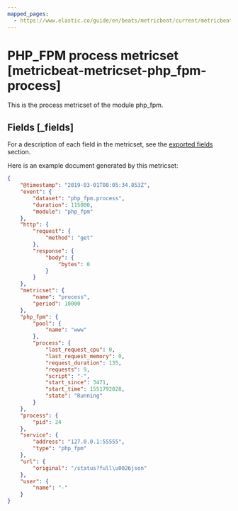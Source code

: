 ```yaml
---
mapped_pages:
  - https://www.elastic.co/guide/en/beats/metricbeat/current/metricbeat-metricset-php_fpm-process.html
---
```


<!-- This file is generated! See scripts/docs_collector.py -->

# PHP_FPM process metricset [metricbeat-metricset-php_fpm-process]

This is the process metricset of the module php_fpm.

## Fields [_fields]

For a description of each field in the metricset, see the [exported fields](/reference/metricbeat/exported-fields-php_fpm.md) section.

Here is an example document generated by this metricset:

```json
{
    "@timestamp": "2019-03-01T08:05:34.853Z",
    "event": {
        "dataset": "php_fpm.process",
        "duration": 115000,
        "module": "php_fpm"
    },
    "http": {
        "request": {
            "method": "get"
        },
        "response": {
            "body": {
                "bytes": 0
            }
        }
    },
    "metricset": {
        "name": "process",
        "period": 10000
    },
    "php_fpm": {
        "pool": {
            "name": "www"
        },
        "process": {
            "last_request_cpu": 0,
            "last_request_memory": 0,
            "request_duration": 135,
            "requests": 9,
            "script": "-",
            "start_since": 3471,
            "start_time": 1551792028,
            "state": "Running"
        }
    },
    "process": {
        "pid": 24
    },
    "service": {
        "address": "127.0.0.1:55555",
        "type": "php_fpm"
    },
    "url": {
        "original": "/status?full\u0026json"
    },
    "user": {
        "name": "-"
    }
}
```
